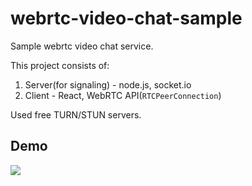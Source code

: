 # webrtc-video-chat-sample
Sample webrtc video chat service.

This project consists of:
1. Server(for signaling) - node.js, socket.io
2. Client - React, WebRTC API(`RTCPeerConnection`)

Used free TURN/STUN servers.

## Demo
<div><img src="https://github.com/ferrarijh/webrtc-video-chat-sample/blob/master/demo/demo.gif"></div>
